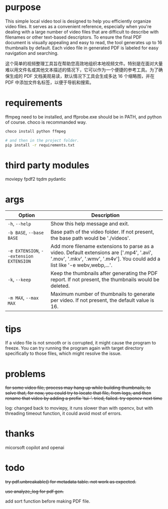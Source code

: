 # purpose

This simple local video tool is designed to help you efficiently organize video files. It serves as a convenient reference, especially when you're dealing with a large number of video files that are difficult to describe with filenames or other text-based descriptors. To ensure the final PDF document is visually appealing and easy to read, the tool generates up to 16 thumbnails by default. Each video file in generated PDF is labeled for easy navigation and searching.

这个简单的视频整理工具旨在帮助您高效地组织本地视频文件。特别是在面对大量难以用文件名或其他文本描述的情况下，它可以作为一个便捷的参考工具。为了确保生成的 PDF 文档美观易读，默认情况下工具会生成多达 16 个缩略图，并在 PDF 中添加文件名标签，以便于导航和搜索。

# requirements

ffmpeg need to be installed, and ffprobe.exe should be in PATH, and python of course. choco is recommanded way.
```sh
choco install python ffmpeg

# and then in the project folder.
pip install -r requirements.txt
```

# third party modules

moviepy fpdf2 tqdm pydantic

# args

| Option | Description  |
| ------ | ------------ |
| `-h`, `--help` | Show this help message and exit.  |
| `-b BASE`, `--base BASE` | Base path of the video folder. If not present, the base path would be './videos'.   |
| `-e EXTENSION`, `--extension EXTENSION` | Add more filename extensions to parse as a video. Default extensions are ['.mp4', '.avi', '.mov', '.mkv', '.wmv', '.m4v']. You could add a list like '-e webv,webp,...'. |
| `-k`, `--keep` | Keep the thumbnails after generating the PDF report. If not present, the thumbnails would be deleted. |
| `-m MAX`, `--max MAX` | Maximum number of thumbnails to generate per video. If not present, the default value is 16.   |

# tips

If a video file is not smooth or is corrupted, it might cause the program to freeze. You can try running the program again with target directory specifically to those files, which might resolve the issue.

# problems

~~for some video file, process may hang up while building thumbnails, to solve that, for now, you could try to locate that file, from logs, and then rename that video by adding a prefix 'tui-'. tried, failed. try opencv next time~~

log: changed back to moviepy, it runs slower than with opencv, but with threading timeout function, it could avoid most of errors.

# thanks

micorsoft copilot and openai

# todo

~~try pdf.unbreakable() for metadata table. not work as expected.~~

~~use analyze_log for pdf gen.~~

add sort function before making PDF file.

